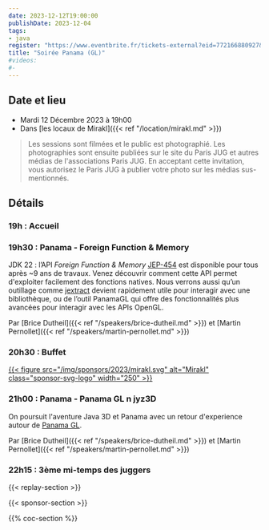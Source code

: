 ```yaml
---
date: 2023-12-12T19:00:00
publishDate: 2023-12-04
tags:
- java
register: "https://www.eventbrite.fr/tickets-external?eid=772166880927&ref=etckt"
title: "Soirée Panama (GL)"
#videos:
#- 
---
```


## Date et lieu

* Mardi 12 Décembre 2023 à 19h00
* Dans [les locaux de Mirakl]({{< ref "/location/mirakl.md" >}})

> Les sessions sont filmées et le public est photographié. Les photographies sont ensuite publiées sur le site du Paris JUG et autres médias de l'associations Paris JUG. En acceptant cette invitation, vous autorisez le Paris JUG à publier votre photo sur les médias sus-mentionnés.

## Détails

### 19h : Accueil

### 19h30 : Panama - Foreign Function & Memory

JDK 22 : l’API *Foreign Function & Memory* [JEP-454](https://openjdk.org/jeps/454) est disponible pour tous après ~9 ans de travaux. Venez découvrir comment cette API permet d'exploiter facilement des fonctions natives. Nous verrons aussi qu’un outillage comme [jextract](https://github.com/openjdk/jextract) devient rapidement utile pour interagir avec une bibliothèque, ou de l’outil PanamaGL qui offre des fonctionnalités plus avancées pour interagir avec les APIs OpenGL.

Par [Brice Dutheil]({{< ref "/speakers/brice-dutheil.md" >}}) et [Martin Pernollet]({{< ref "/speakers/martin-pernollet.md" >}})

### 20h30 : Buffet

[{{< figure src="/img/sponsors/2023/mirakl.svg" alt="Mirakl" class="sponsor-svg-logo" width="250" >}}](https://mirakl.tech/)

### 21h00 : Panama - Panama GL n jyz3D

On poursuit l'aventure Java 3D et Panama avec un retour d'experience autour de [Panama GL](https://github.com/jzy3d/panama-gl).

Par [Brice Dutheil]({{< ref "/speakers/brice-dutheil.md" >}}) et [Martin Pernollet]({{< ref "/speakers/martin-pernollet.md" >}})

### 22h15 : 3ème mi-temps des juggers

{{< replay-section >}}


{{< sponsor-section >}}

{{% coc-section %}}

